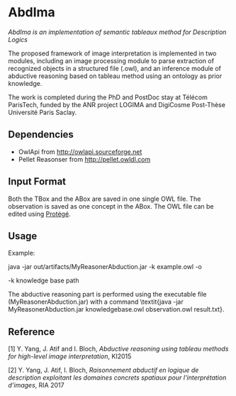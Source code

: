 # AbdIma

*AbdIma is an implementation of semantic tableaux method for Description Logics*

The proposed framework of image interpretation is implemented in two modules, 
including an image processing module to parse extraction of recognized objects in a structured file (.owl),
and an inference module of abductive reasoning based on tableau method using an ontology as prior knowledge. 

The work is completed during the PhD and PostDoc stay at Télécom ParisTech, funded by the ANR project LOGIMA and DigiCosme Post-Thèse Université Paris Saclay.

## Dependencies

* OwlApi from http://owlapi.sourceforge.net
* Pellet Reasonser from http://pellet.owldl.com

## Input Format

Both the TBox and the ABox are saved in one single OWL file. The observation is saved as one concept in the ABox.
The OWL file can be edited using [Protégé](http://protege.stanford.edu).


## Usage

Example:

java -jar out/artifacts/MyReasonerAbduction.jar -k example.owl -o

-k knowledge base path

The abductive reasoning part is performed using the executable file (MyReasonerAbduction.jar) 
with a command \textit{java -jar MyReasonerAbduction.jar knowledgebase.owl observation.owl result.txt}. 


## Reference
[1] Y. Yang, J. Atif and I. Bloch, *Abductive reasoning using tableau methods for high-level image interpretation*,  KI2015

[2] Y. Yang, J. Atif, I. Bloch, *Raisonnement abductif en logique de description exploitant les domaines concrets spatiaux pour l'interprétation d'images*, RIA 2017
